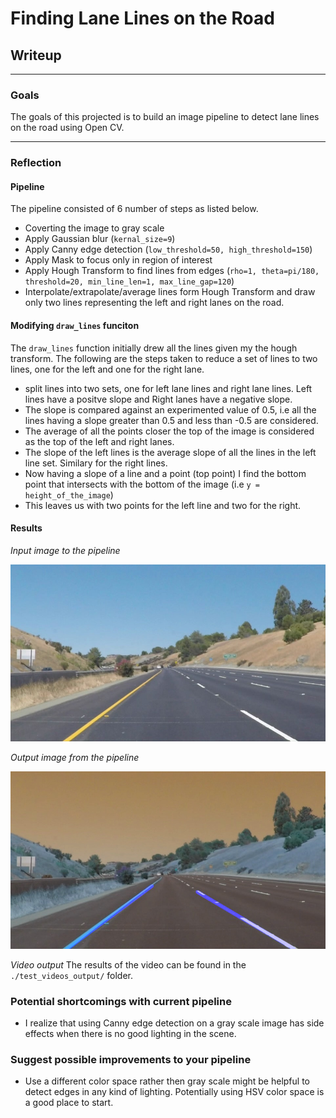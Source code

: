 # **Finding Lane Lines on the Road** 

## Writeup 

---

### Goals 

The goals of this projected is to build an image pipeline to detect lane lines on the road
using Open CV.


[//]: # (Image References)

[input_image]: ./test_images/solidYellowCurve2.jpg "Input Image"
[output_image]: ./test_images_output/solidYellowCurve2.jpg "Output Image"

---

### Reflection

#### Pipeline 

The pipeline consisted of 6 number of steps as listed below.

* Coverting the image to gray scale
* Apply Gaussian blur (`kernal_size=9`)
* Apply Canny edge detection (`low_threshold=50, high_threshold=150`)
* Apply Mask to focus only in region of interest
* Apply Hough Transform to find lines from edges (`rho=1, theta=pi/180, threshold=20, min_line_len=1, max_line_gap=120`)
* Interpolate/extrapolate/average lines form Hough Transform and draw only two lines representing the left and right lanes on the road.

#### Modifying `draw_lines` funciton

The `draw_lines` function initially drew all the lines given my the hough transform. The following are the steps taken to reduce a set of lines
to two lines, one for the left and one for the right lane.

* split lines into two sets, one for left lane lines and right lane lines. Left lines have a positve slope and Right lanes have a negative slope.
* The slope is compared against an experimented value of 0.5, i.e all the lines having a slope greater than 0.5 and less than -0.5 are considered.
* The average of all the points closer the top of the image is considered as the top of the left and right lanes.
* The slope of the left lines is the average slope of all the lines in the left line set. Similary for the right lines.
* Now having a slope of a line and a point (top point) I find the bottom point that intersects with the bottom of the image (i.e `y = height_of_the_image`)
* This leaves us with two points for the left line and two for the right.

#### Results

*Input image to the pipeline*

![alt text][input_image]

*Output image from the pipeline*

![alt text][output_image]

*Video output*
The results of the video can be found in the `./test_videos_output/` folder.

### Potential shortcomings with current pipeline

* I realize that using Canny edge detection on a gray scale image has side effects when there is no good lighting in the scene.

### Suggest possible improvements to your pipeline

* Use a different color space rather then gray scale might be helpful to detect edges in any kind of lighting. Potentially using HSV color space is a good place to start.
